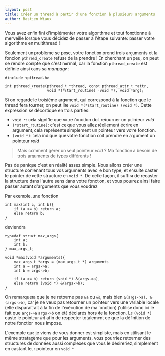 ```yaml
---
layout: post
title: Créer un thread à partir d'une fonction à plusieurs arguments
author: Bastien Wiaux
---
```

Vous avez enfin fini d'implémenter votre algorithme et tout fonctionne à merveille lorsque vous décidez de passer à l'étape suivante: passer votre algorithme en multithread !

Seulement un problème se pose, votre fonction prend trois arguments et la foncion `pthread_create` refuse de la prendre ! En cherchant un peu, on peut se rendre compte que c'est normal, car la fonction `pthread_create` est définie ainsi dans sa _manpage_ :

```
#include <pthread.h>

int pthread_create(pthread_t *thread, const pthread_attr_t *attr,
                   void *(*start_routine) (void *), void *arg);
```
Si on regarde le troisième argument, qui correspond à la fonction que le thread fera tourner, on peut lire `void *(*start_routine) (void *)`. Cette expression se décortique en trois parties:
- `void *`: cela signifie que votre fonction doit retourner un pointeur _void_
- `(*start_routine)`: c'est ce que vous allez réellement écrire en argument, cela représente simplement un pointeur vers votre fonction.
- `(void *)`: cela indique que votre fonction doit prendre en argument un pointeur _void_ 

> Mais comment gérer un seul pointeur _void_ ? Ma fonction à besoin de trois arguments de types différents !

Pas de panique c'est en réalité assez simple. Nous allons créer une structure contenant tous vos arguments avec le bon type, et ensuite caster le pointer de cette structure en `void *`. De cette façon, il suffira de recaster la structure dans l'autre sens dans votre fonction, et vous pourrez ainsi faire passer autant d'arguments que vous voudrez !

Par exemple, une fonction 
```
int max(int a, int b){
    if (a >= b) return a;
    else return b;
}
```
deviendra
```
typedef struct max_args{
    int a;
    int b;
} max_args_t;

void *max(void *arguments){
    max_args_t *args = (max_args_t *) arguments
    int a = args->a;
    int b = args->b;

    if (a >= b) return (void *) &(args->a);
    else return (void *) &(args->b);
}
```
On remarquera que je ne retourne pas `&a` ou `&b`, mais bien `&(args->a), &(args->b)`, car je ne veux pas retourner un pointeur vers une variable locale (elle disparaitrait à la fin de l'exécution de ma fonction) j'utilise donc ici le fait que `args->a` `args->b` on été déclarés hors de la fonction.
Le `(void *)` caste le pointeur _int_ afin de respecter totalement ce que la définition de notre fonction nous impose.


L'exemple que je viens de vous donner est simpliste, mais en utilisant le même stratagème que pour les arguments, vous pourriez retourner des structures de données aussi complexes que vous le désireriez, simplement en castant leur pointeur en `void *`
